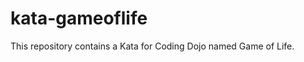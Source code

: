 kata-gameoflife
===============

This repository contains a Kata for Coding Dojo named Game of Life.